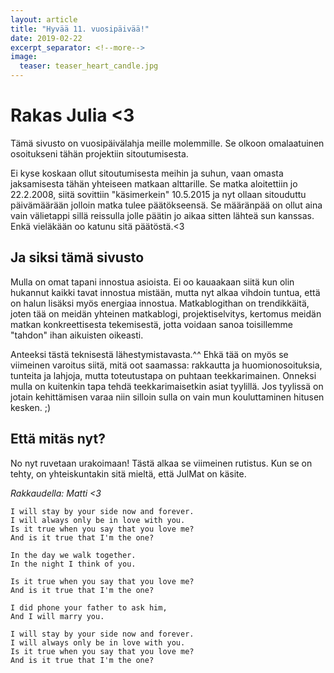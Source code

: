 ```yaml
---
layout: article
title: "Hyvää 11. vuosipäivää!"
date: 2019-02-22
excerpt_separator: <!--more-->
image:
  teaser: teaser_heart_candle.jpg
---
```


# Rakas Julia <3 

Tämä sivusto on vuosipäivälahja meille molemmille. Se olkoon omalaatuinen osoitukseni tähän projektiin sitoutumisesta.
<!--more-->
Ei kyse koskaan ollut sitoutumisesta meihin ja suhun, vaan omasta jaksamisesta tähän yhteiseen matkaan alttarille. Se matka aloitettiin jo 22.2.2008, siitä sovittiin "käsimerkein" 10.5.2015 ja nyt ollaan sitouduttu päivämäärään jolloin matka tulee päätökseensä. Se määränpää on ollut aina vain välietappi sillä reissulla jolle päätin jo aikaa sitten lähteä sun kanssas. Enkä vieläkään oo katunu sitä päätöstä.<3

## Ja siksi tämä sivusto

Mulla on omat tapani innostua asioista. Ei oo kauaakaan siitä kun olin hukannut kaikki tavat innostua mistään, mutta nyt alkaa vihdoin tuntua, että on halun lisäksi myös energiaa innostua. Matkablogithan on trendikkäitä, joten tää on meidän yhteinen matkablogi, projektiselvitys, kertomus meidän matkan konkreettisesta tekemisestä, jotta voidaan sanoa toisillemme "tahdon" ihan aikuisten oikeasti.

Anteeksi tästä teknisestä lähestymistavasta.^^
Ehkä tää on myös se viimeinen varoitus siitä, mitä oot saamassa: rakkautta ja huomionosoituksia, tunteita ja lahjoja, mutta toteutustapa on puhtaan teekkarimainen. Onneksi mulla on kuitenkin tapa tehdä teekkarimaisetkin asiat tyylillä. Jos tyylissä on jotain kehittämisen varaa niin silloin sulla on vain mun kouluttaminen hitusen kesken. ;)

## Että mitäs nyt?

No nyt ruvetaan urakoimaan! Tästä alkaa se viimeinen rutistus. Kun se on tehty, on yhteiskuntakin sitä mieltä, että JulMat on käsite.

_Rakkaudella: Matti <3_

```
I will stay by your side now and forever.
I will always only be in love with you.
Is it true when you say that you love me?
And is it true that I'm the one?

In the day we walk together.
In the night I think of you.

Is it true when you say that you love me?
And is it true that I'm the one?

I did phone your father to ask him,
And I will marry you.

I will stay by your side now and forever.
I will always only be in love with you.
Is it true when you say that you love me?
And is it true that I'm the one?
```
